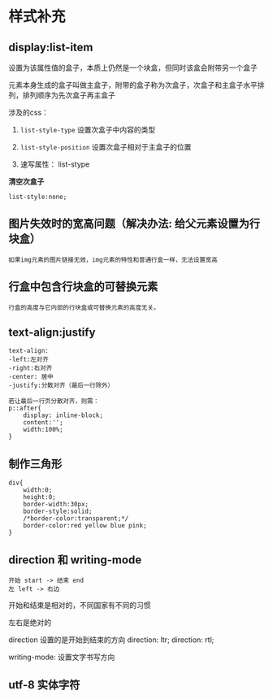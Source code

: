 # 样式补充

## display:list-item

设置为该属性值的盒子，本质上仍然是一个块盒，但同时该盒会附带另一个盒子

元素本身生成的盒子叫做主盒子，附带的盒子称为次盒子，次盒子和主盒子水平排列，排列顺序为先次盒子再主盒子

涉及的css：

1. ``` list-style-type ```
    设置次盒子中内容的类型

2. ``` list-style-position ```
    设置次盒子相对于主盒子的位置

3.  速写属性： list-stype 

**清空次盒子**

    list-style:none;

## 图片失效时的宽高问题（解决办法: 给父元素设置为行块盒）

    如果img元素的图片链接无效，img元素的特性和普通行盒一样，无法设置宽高

## 行盒中包含行块盒的可替换元素

    行盒的高度与它内部的行块盒或可替换元素的高度无关。

## text-align:justify

    text-align:
    -left:左对齐
    -right:右对齐
    -center: 居中
    -justify:分散对齐（最后一行除外）

    若让最后一行页分散对齐，则需：
    p::after{
        display: inline-block;
        content:'';
        width:100%;
    }

## 制作三角形

    div{
        width:0;
        height:0;
        border-width:30px;
        border-style:solid;
        /*border-color:transparent;*/
        border-color:red yellow blue pink;
    }

## direction 和 writing-mode

    开始 start -> 结束 end
    左 left -> 右边

开始和结束是相对的，不同国家有不同的习惯

左右是绝对的

direction 设置的是开始到结束的方向
    direction: ltr;
    direction: rtl;

writing-mode: 设置文字书写方向

## utf-8 实体字符

    